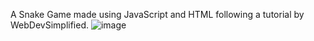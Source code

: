  A Snake Game made using JavaScript and HTML following a tutorial by WebDevSimplified.
![image](https://user-images.githubusercontent.com/80093500/111863190-68864e80-8930-11eb-928b-8a7210da1c52.png)
